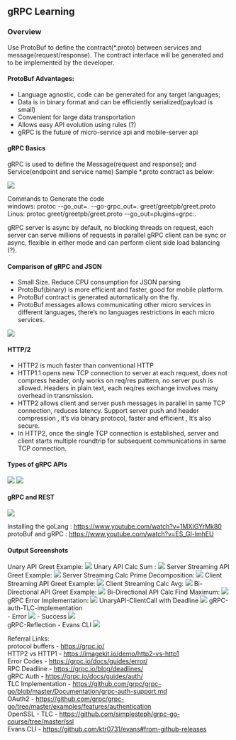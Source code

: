 ## gRPC Learning
### Overview
Use ProtoBuf to define the contract(*.proto) between services and message(request/response). The contract interface will be generated and to be implemented by the developer.

#### ProtoBuf Advantages:
- Language agnostic, code can be generated for any target languages;
- Data is in binary format and can be efficiently serialized(payload is small)
- Convenient for large data transportation
- Allows easy API evolution using rules (?)
- gRPC is the future of micro-service api and mobile-server api

#### gRPC Basics
gRPC is used to define the Message(request and response); and Service(endpoint and service name) Sample *.proto contract as below:

<img src="Screenshots\gRPC_proto_syntex.png">

Commands to Generate the code <br>
windows: protoc --go_out=. --go-grpc_out=. greet/greetpb/greet.proto <br>
Linus: protoc greet/greetpb/greet.proto --go_out=plugins=grpc:. <br>

gRPC server is async by default, no blocking threads on request, each server can serve millions of requests in parallel gRPC client can be sync or async, flexible in either mode and can perform client side load balancing (?).

#### Comparison of gRPC and JSON
- Small Size. Reduce CPU consumption for JSON parsing
- ProtoBuf(binary) is more efficient and faster, good for mobile platform.
- ProtoBuf contract is generated automatically on the fly.
- ProtoBuf messages allows communicating other micro services in different languages, there’s no languages restrictions in each micro services.

<img src="Screenshots\JSON_ProtocolBuffer.png">

#### HTTP/2
- HTTP2 is much faster than conventional HTTP<br>
- HTTP1.1 opens new TCP connection to server at each request, does not compress header, only works on req/res pattern, no server push is allowed.
Headers in plain text, each req/res exchange involves many overhead in transmission.<br>
- HTTP2 allows client and server push messages in parallel in same TCP connection, reduces latency. Support server push and header compression , it’s via binary protocol, faster and efficient , It’s also secure.<br>
- In HTTP2, once the single TCP connection is established, server and client starts multiple roundtrip for subsequent communications in same TCP connection.

#### Types of gRPC APIs
<img src="Screenshots\TypesofAPIs.png">
<img src="Screenshots\procto_apis.png">

#### gRPC and REST
<img src="Screenshots\gRPCvsREST.png">

Installing the goLang : https://www.youtube.com/watch?v=1MXIGYrMk80
protoBuf and gRPC : https://www.youtube.com/watch?v=ES_GI-lmhEU

#### Output Screenshots
Unary API Greet Example: <img src="Screenshots\UnaryAPI_greetExample.png">
Unary API Calc Sum : <img src="Screenshots\UnaryAPI_Calc_Sum.png">
Server Streaming API Greet Example: <img src="Screenshots\ServerStreamingAPI_greetExample.png">
Server Streaming Calc Prime Decomposition: <img src="Screenshots\ServerStreamingAPI_Calc_PrimeDecomposition.png">
Client Streaming API Greet Example: <img src="Screenshots\ClientStreaming_greetExample.png">
Client Streaming Calc Avg: <img src="Screenshots\ClientStreaming_Calc_Average.png">
Bi-Directional API Greet Example: <img src="Screenshots\Bi-DirectionStreaming_greetExample.png">
Bi-Directional API Calc Find Maximum: <img src="Screenshots\Bi-DirectionStreaming_Calc_FindMaximum.png">
gRPC Error Implementation: <img src="Screenshots\Error_Implementation.png">
UnaryAPI-ClientCall with Deadline <img src="Screenshots\UnaryAPI_deadline.png">
gRPC-auth-TLC-implementation <br>
    - Error <img src="Screenshots\gRPC_auth_TLS_inSecure_Error.png">
    - Success <img src="Screenshots\gRPC_auth_TLS_inSecure_Success.png"><br>
gRPC-Reflection - Evans CLI  <img src="Screenshots\EvansCLI_Reflection.png">

Referral Links: <br>
protocol buffers - https://grpc.io/ <br>
HTTP2 vs HTTP1 - https://imagekit.io/demo/http2-vs-http1 <br>
Error Codes - https://grpc.io/docs/guides/error/ <br>
RPC Deadline - https://grpc.io/blog/deadlines/ <br>
gRPC Auth - https://grpc.io/docs/guides/auth/ <br>
TLC Implementation - https://github.com/grpc/grpc-go/blob/master/Documentation/grpc-auth-support.md <br>
OAuth2 - https://github.com/grpc/grpc-go/tree/master/examples/features/authentication <br>
OpenSSL - TLC - https://github.com/simplesteph/grpc-go-course/tree/master/ssl <br>
Evans CLI - https://github.com/ktr0731/evans#from-github-releases <br>